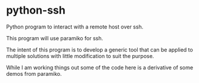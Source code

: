 # python-ssh
Python program to interact with a remote host over ssh.

This program will use paramiko for ssh.

The intent of this program is to develop a generic tool that can be applied to multiple solutions with little modification to suit the purpose.

While I am working things out some of the code here is a derivative of some demos from paramiko.

